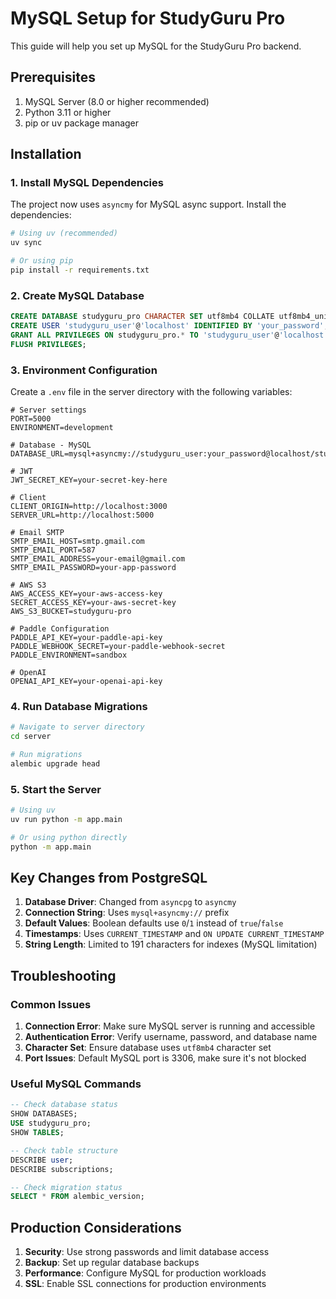 # MySQL Setup for StudyGuru Pro

This guide will help you set up MySQL for the StudyGuru Pro backend.

## Prerequisites

1. MySQL Server (8.0 or higher recommended)
2. Python 3.11 or higher
3. pip or uv package manager

## Installation

### 1. Install MySQL Dependencies

The project now uses `asyncmy` for MySQL async support. Install the dependencies:

```bash
# Using uv (recommended)
uv sync

# Or using pip
pip install -r requirements.txt
```

### 2. Create MySQL Database

```sql
CREATE DATABASE studyguru_pro CHARACTER SET utf8mb4 COLLATE utf8mb4_unicode_ci;
CREATE USER 'studyguru_user'@'localhost' IDENTIFIED BY 'your_password';
GRANT ALL PRIVILEGES ON studyguru_pro.* TO 'studyguru_user'@'localhost';
FLUSH PRIVILEGES;
```

### 3. Environment Configuration

Create a `.env` file in the server directory with the following variables:

```env
# Server settings
PORT=5000
ENVIRONMENT=development

# Database - MySQL
DATABASE_URL=mysql+asyncmy://studyguru_user:your_password@localhost/studyguru_pro

# JWT
JWT_SECRET_KEY=your-secret-key-here

# Client
CLIENT_ORIGIN=http://localhost:3000
SERVER_URL=http://localhost:5000

# Email SMTP
SMTP_EMAIL_HOST=smtp.gmail.com
SMTP_EMAIL_PORT=587
SMTP_EMAIL_ADDRESS=your-email@gmail.com
SMTP_EMAIL_PASSWORD=your-app-password

# AWS S3
AWS_ACCESS_KEY=your-aws-access-key
SECRET_ACCESS_KEY=your-aws-secret-key
AWS_S3_BUCKET=studyguru-pro

# Paddle Configuration
PADDLE_API_KEY=your-paddle-api-key
PADDLE_WEBHOOK_SECRET=your-paddle-webhook-secret
PADDLE_ENVIRONMENT=sandbox

# OpenAI
OPENAI_API_KEY=your-openai-api-key
```

### 4. Run Database Migrations

```bash
# Navigate to server directory
cd server

# Run migrations
alembic upgrade head
```

### 5. Start the Server

```bash
# Using uv
uv run python -m app.main

# Or using python directly
python -m app.main
```

## Key Changes from PostgreSQL

1. **Database Driver**: Changed from `asyncpg` to `asyncmy`
2. **Connection String**: Uses `mysql+asyncmy://` prefix
3. **Default Values**: Boolean defaults use `0`/`1` instead of `true`/`false`
4. **Timestamps**: Uses `CURRENT_TIMESTAMP` and `ON UPDATE CURRENT_TIMESTAMP`
5. **String Length**: Limited to 191 characters for indexes (MySQL limitation)

## Troubleshooting

### Common Issues

1. **Connection Error**: Make sure MySQL server is running and accessible
2. **Authentication Error**: Verify username, password, and database name
3. **Character Set**: Ensure database uses `utf8mb4` character set
4. **Port Issues**: Default MySQL port is 3306, make sure it's not blocked

### Useful MySQL Commands

```sql
-- Check database status
SHOW DATABASES;
USE studyguru_pro;
SHOW TABLES;

-- Check table structure
DESCRIBE user;
DESCRIBE subscriptions;

-- Check migration status
SELECT * FROM alembic_version;
```

## Production Considerations

1. **Security**: Use strong passwords and limit database access
2. **Backup**: Set up regular database backups
3. **Performance**: Configure MySQL for production workloads
4. **SSL**: Enable SSL connections for production environments
